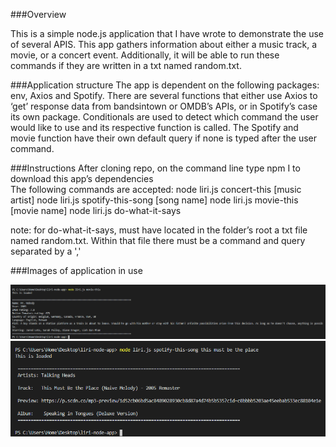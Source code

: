###Overview

This is a simple node.js application that I have wrote to demonstrate the use of several APIS. This app gathers information about either a music track, a movie, or a concert event. Additionally, it will be able to run these commands if they are written in a txt named random.txt.   

###Application structure
The app is dependent on the following packages: env, Axios and Spotify. 
There are several functions that either use Axios to ‘get’ response data from bandsintown or OMDB’s APIs, or in Spotify’s case its own package. Conditionals are used to detect which command the user would like to use and its respective function is called. The Spotify and movie function have their own default query if none is typed after the user command. 

###Instructions
After cloning repo, on the command line type npm I to download this app’s dependencies  
The following commands are accepted: 
node liri.js concert-this [music artist]
node liri.js spotify-this-song [song name]
node liri.js movie-this [movie name]
node liri.js do-what-it-says

note: for do-what-it-says, must have located in the folder’s root a txt file named random.txt. Within that file there must be a command and query separated by a ',' 


###Images of application in use

<img src="movie.PNG"/>

<img src="spotify.PNG"/>

